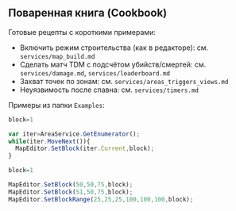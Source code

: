 ## Поваренная книга (Cookbook)

Готовые рецепты с короткими примерами:

- Включить режим строительства (как в редакторе): см. `services/map_build.md`
- Сделать матч TDM с подсчётом убийств/смертей: см. `services/damage.md`, `services/leaderboard.md`
- Захват точек по зонам: см. `services/areas_triggers_views.md`
- Неуязвимость после спавна: см. `services/timers.md`

Примеры из папки `Examples`:

```1:7:Examples/BlockAllAreasFill.js
block=1

var iter=AreaService.GetEnumerator();
while(iter.MoveNext()){
  MapEditor.SetBlock(iter.Current,block);
}
```

```1:6:Examples/BlockEdit.js
block=1

MapEditor.SetBlock(50,50,75,block);
MapEditor.SetBlock(51,50,75,block);
MapEditor.SetBlockRange(25,25,25,100,100,100,block);
```

